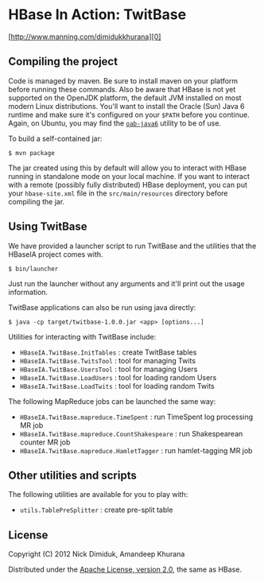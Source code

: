 # HBase In Action: TwitBase

[http://www.manning.com/dimidukkhurana][0]

## Compiling the project

Code is managed by maven. Be sure to install maven on your platform
before running these commands. Also be aware that HBase is not yet
supported on the OpenJDK platform, the default JVM installed on most
modern Linux distributions. You'll want to install the Oracle (Sun)
Java 6 runtime and make sure it's configured on your `$PATH` before
you continue. Again, on Ubuntu, you may find the [`oab-java6`][1]
utility to be of use.

To build a self-contained jar:

    $ mvn package

The jar created using this by default will allow you to interact with
HBase running in standalone mode on your local machine. If you want
to interact with a remote (possibly fully distributed) HBase
deployment, you can put your `hbase-site.xml` file in the
`src/main/resources` directory before compiling the jar.

## Using TwitBase

We have provided a launcher script to run TwitBase and the utilities
that the HBaseIA project comes with.

    $ bin/launcher

Just run the launcher without any arguments and it'll print out the
usage information.

TwitBase applications can also be run using java directly:

    $ java -cp target/twitbase-1.0.0.jar <app> [options...]

Utilities for interacting with TwitBase include:

 - `HBaseIA.TwitBase.InitTables` : create TwitBase tables
 - `HBaseIA.TwitBase.TwitsTool` : tool for managing Twits
 - `HBaseIA.TwitBase.UsersTool` : tool for managing Users
 - `HBaseIA.TwitBase.LoadUsers` : tool for loading random Users
 - `HBaseIA.TwitBase.LoadTwits` : tool for loading random Twits

The following MapReduce jobs can be launched the same way:

 - `HBaseIA.TwitBase.mapreduce.TimeSpent` : run TimeSpent log
   processing MR job
 - `HBaseIA.TwitBase.mapreduce.CountShakespeare` : run
   Shakespearean counter MR job
 - `HBaseIA.TwitBase.mapreduce.HamletTagger` : run
   hamlet-tagging MR job

## Other utilities and scripts

The following utilities are available for you to play with:

 - `utils.TablePreSplitter` : create pre-split table

## License

Copyright (C) 2012 Nick Dimiduk, Amandeep Khurana

Distributed under the [Apache License, version 2.0][2], the same as HBase.

[0]: http://www.manning.com/dimidukkhurana
[1]: https://github.com/flexiondotorg/oab-java6
[2]: http://www.apache.org/licenses/LICENSE-2.0.html
